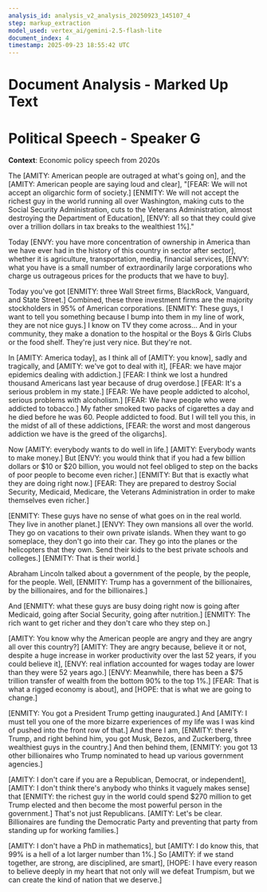 ```yaml
---
analysis_id: analysis_v2_analysis_20250923_145107_4
step: markup_extraction
model_used: vertex_ai/gemini-2.5-flash-lite
document_index: 4
timestamp: 2025-09-23 18:55:42 UTC
---
```


# Document Analysis - Marked Up Text

# Political Speech - Speaker G

**Context**: Economic policy speech from 2020s

The [AMITY: American people are outraged at what's going on], and the [AMITY: American people are saying loud and clear], "[FEAR: We will not accept an oligarchic form of society.] [ENMITY: We will not accept the richest guy in the world running all over Washington, making cuts to the Social Security Administration, cuts to the Veterans Administration, almost destroying the Department of Education], [ENVY: all so that they could give over a trillion dollars in tax breaks to the wealthiest 1%]."

Today [ENVY: you have more concentration of ownership in America than we have ever had in the history of this country in sector after sector], whether it is agriculture, transportation, media, financial services, [ENVY: what you have is a small number of extraordinarily large corporations who charge us outrageous prices for the products that we have to buy].

Today you've got [ENMITY: three Wall Street firms, BlackRock, Vanguard, and State Street.] Combined, these three investment firms are the majority stockholders in 95% of American corporations. [ENMITY: These guys, I want to tell you something because I bump into them in my line of work, they are not nice guys.] I know on TV they come across... And in your community, they make a donation to the hospital or the Boys & Girls Clubs or the food shelf. They're just very nice. But they're not.

In [AMITY: America today], as I think all of [AMITY: you know], sadly and tragically, and [AMITY: we've got to deal with it], [FEAR: we have major epidemics dealing with addiction.] [FEAR: I think we lost a hundred thousand Americans last year because of drug overdose.] [FEAR: It's a serious problem in my state.] [FEAR: We have people addicted to alcohol, serious problems with alcoholism.] [FEAR: We have people who were addicted to tobacco.] My father smoked two packs of cigarettes a day and he died before he was 60. People addicted to food. But I will tell you this, in the midst of all of these addictions, [FEAR: the worst and most dangerous addiction we have is the greed of the oligarchs].

Now [AMITY: everybody wants to do well in life.] [AMITY: Everybody wants to make money.] But [ENVY: you would think that if you had a few billion dollars or $10 or $20 billion, you would not feel obliged to step on the backs of poor people to become even richer.] [ENMITY: But that is exactly what they are doing right now.] [FEAR: They are prepared to destroy Social Security, Medicaid, Medicare, the Veterans Administration in order to make themselves even richer.]

[ENMITY: These guys have no sense of what goes on in the real world. They live in another planet.] [ENVY: They own mansions all over the world. They go on vacations to their own private islands. When they want to go someplace, they don't go into their car. They go into the planes or the helicopters that they own. Send their kids to the best private schools and colleges.] [ENMITY: That is their world.]

Abraham Lincoln talked about a government of the people, by the people, for the people. Well, [ENMITY: Trump has a government of the billionaires, by the billionaires, and for the billionaires.]

And [ENMITY: what these guys are busy doing right now is going after Medicaid, going after Social Security, going after nutrition.] [ENMITY: The rich want to get richer and they don't care who they step on.]

[AMITY: You know why the American people are angry and they are angry all over this country?] [AMITY: They are angry because, believe it or not, despite a huge increase in worker productivity over the last 52 years, if you could believe it], [ENVY: real inflation accounted for wages today are lower than they were 52 years ago.] [ENVY: Meanwhile, there has been a $75 trillion transfer of wealth from the bottom 90% to the top 1%.] [FEAR: That is what a rigged economy is about], and [HOPE: that is what we are going to change.]

[ENMITY: You got a President Trump getting inaugurated.] And [AMITY: I must tell you one of the more bizarre experiences of my life was I was kind of pushed into the front row of that.] And there I am, [ENMITY: there's Trump, and right behind him, you got Musk, Bezos, and Zuckerberg, three wealthiest guys in the country.] And then behind them, [ENMITY: you got 13 other billionaires who Trump nominated to head up various government agencies.]

[AMITY: I don't care if you are a Republican, Democrat, or independent], [AMITY: I don't think there's anybody who thinks it vaguely makes sense] that [ENMITY: the richest guy in the world could spend $270 million to get Trump elected and then become the most powerful person in the government.] That's not just Republicans. [AMITY: Let's be clear. Billionaires are funding the Democratic Party and preventing that party from standing up for working families.]

[AMITY: I don't have a PhD in mathematics], but [AMITY: I do know this, that 99% is a hell of a lot larger number than 1%.] So [AMITY: if we stand together, are strong, are disciplined, are smart], [HOPE: I have every reason to believe deeply in my heart that not only will we defeat Trumpism, but we can create the kind of nation that we deserve.]
